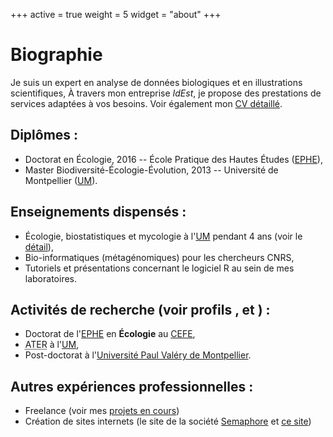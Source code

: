 +++
active = true
weight = 5
widget = "about"
+++
# Biographie

Je suis un expert en analyse de données biologiques et en illustrations scientifiques,
À travers mon entreprise _IdEst_, je propose des prestations de services adaptées à vos besoins. 
Voir également mon <a href="/static/doc/CVsuccinct_recherche.pdf">CV détaillé</a>.

## Diplômes :
- Doctorat en Écologie, 2016 -- École Pratique des Hautes Études ([EPHE](https://www.ephe.fr/)),
- Master Biodiversité-Écologie-Évolution, 2013 -- Université de Montpellier ([UM](https://www.umontpellier.fr/)).

## Enseignements dispensés :

- Écologie, biostatistiques et mycologie à l'[UM](https://www.umontpellier.fr/) pendant 4 ans (voir le [détail](/enseignement)),
- Bio-informatiques (métagénomiques) pour les chercheurs CNRS,
- Tutoriels et présentations concernant le logiciel R au sein de mes laboratoires.

 
<h2> Activités de recherche (voir profils <a itemprop="sameAs" href="https://orcid.org/0000-0003-1088-1182" target="_blank" rel="noopener">   <i class="ai ai-orcid icon"></i> </a>, <a itemprop="sameAs" href="https://www.researchgate.net/profile/Adrien_Taudiere" target="_blank" rel="noopener"> <i class="ai ai-researchgate icon"></i> </a> et <a href="https://scholar.google.fr/scholar?hl=fr&as_sdt=0%2C5&q=author%3AAdrien+Taudi%C3%A8re&btnG=&oq="> <i class="ai ai-google-scholar icon"></i> </a>) : </h2>

- Doctorat de l'[EPHE](https://www.ephe.fr/) en **Écologie** au [CEFE](https://www.cefe.cnrs.fr/),
- <abbr title="Attachés Temporaires d'Enseignement et de Recherche" lang="fr">ATER</abbr> à l'[UM](https://www.umontpellier.fr/),
- Post-doctorat à l'[Université Paul Valéry de Montpellier](https://www.univ-montp3.fr/).
 
## Autres expériences professionnelles :

- Freelance (voir mes [projets en cours](#projects))
- Création de sites internets (le site de la société [Semaphore](https://semaphore.fr/acceuil.html) et [ce site](https://adrientaudiere.com))


